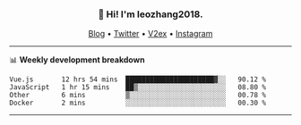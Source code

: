 <h3 align="center">👋 Hi! I'm leozhang2018.</h3>
<p align="center">
  <a href="https://code.leozhang2018.me">Blog</a> •
  <a href="https://twitter.com/leozhang2018">Twitter</a> •
  <a href="https://www.v2ex.com/member/leozhang">V2ex</a> •
  <a href="https://www.instagram.com/leozhanghere">Instagram</a>
</p>

-------

📊 **Weekly development breakdown**
<!--START_SECTION:waka-->
```text
Vue.js       12 hrs 54 mins  ██████████████████████▓░░   90.12 % 
JavaScript   1 hr 15 mins    ██▒░░░░░░░░░░░░░░░░░░░░░░   08.80 % 
Other        6 mins          ▒░░░░░░░░░░░░░░░░░░░░░░░░   00.78 % 
Docker       2 mins          ░░░░░░░░░░░░░░░░░░░░░░░░░   00.30 % 
```
<!--END_SECTION:waka-->
-------
